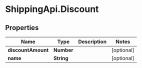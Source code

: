 # ShippingApi.Discount

## Properties

Name | Type | Description | Notes
------------ | ------------- | ------------- | -------------
**discountAmount** | **Number** |  | [optional] 
**name** | **String** |  | [optional] 


